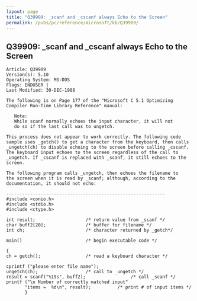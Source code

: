 ```yaml
---
layout: page
title: "Q39909: _scanf and _cscanf always Echo to the Screen"
permalink: /pubs/pc/reference/microsoft/kb/Q39909/
---
```


## Q39909: _scanf and _cscanf always Echo to the Screen

	Article: Q39909
	Version(s): 5.10
	Operating System: MS-DOS
	Flags: ENDUSER |
	Last Modified: 30-DEC-1988
	
	The following is on Page 177 of the "Microsoft C 5.1 Optimizing
	Compiler Run-Time Library Reference" manual:
	
	   Note:
	   While scanf normally echoes the input character, it will not
	   do so if the last call was to ungetch.
	
	This process does not appear to work correctly. The following code
	sample uses _getch() to get a character from the keyboard, then calls
	_ungetch(ch) to disable echoing to the screen before calling _cscanf.
	The keyboard input echoes to the screen regardless of the call to
	_ungetch. If _cscanf is replaced with _scanf, it still echoes to the
	screen.
	
	The following program calls _ungetch, then echoes the filename to
	the screen when it is read by _scanf; although, according to the
	documentation, it should not echo:
	
	------------------------------------------------------------
	#include <conio.h>
	#include <stdio.h>
	#include <ctype.h>
	
	int result;                   /* return value from _scanf */
	char buff2[20];               /* buffer for filename */
	int ch;                       /* character returned by _getch*/
	
	main()                        /* begin executable code */
	
	{
	ch = getch();                 /* read a keyboard character */
	
	cprintf ("please enter file name");
	ungetch(ch);                  /* call to _ungetch */
	result = scanf("%19s", buff2);                 /* call _scanf */
	printf ("\n Number of correctly matched input"
	       "items =  %d\n", result);          /* print # of input items */
	       }
